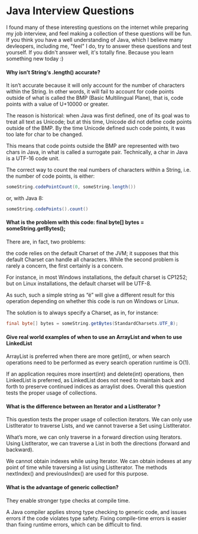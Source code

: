 # Java Interview Questions
I found many of these interesting questions on the internet while preparing my job interview, and feel making a collection of these questions will be fun. If you think you have a well understanding of Java, which I believe many devleopers, including me, "feel" I do, try to answer these questions and test yourself. If you didn't answer well, it's totally fine. Because you learn something new today :)

#### Why isn’t String‘s .length() accurate?
It isn’t accurate because it will only account for the number of characters within the String. In other words, it will fail to account for code points outside of what is called the BMP (Basic Multilingual Plane), that is, code points with a value of U+10000 or greater.

The reason is historical: when Java was first defined, one of its goal was to treat all text as Unicode; but at this time, Unicode did not define code points outside of the BMP. By the time Unicode defined such code points, it was too late for char to be changed.

This means that code points outside the BMP are represented with two chars in Java, in what is called a surrogate pair. Technically, a char in Java is a UTF-16 code unit.

The correct way to count the real numbers of characters within a String, i.e. the number of code points, is either:

```java
someString.codePointCount(0, someString.length())
```

or, with Java 8:

```java
someString.codePoints().count()
```

#### What is the problem with this code: final byte[] bytes = someString.getBytes();

There are, in fact, two problems:

the code relies on the default Charset of the JVM;
it supposes that this default Charset can handle all characters.
While the second problem is rarely a concern, the first certainly is a concern.

For instance, in most Windows installations, the default charset is CP1252; but on Linux installations, the default charset will be UTF-8.

As such, such a simple string as “é” will give a different result for this operation depending on whether this code is run on Windows or Linux.

The solution is to always specify a Charset, as in, for instance:

```java
final byte[] bytes = someString.getBytes(StandardCharsets.UTF_8);
```

#### Give real world examples of when to use an ArrayList and when to use LinkedList
ArrayList is preferred when there are more get(int), or when search operations need to be performed as every search operation runtime is O(1).

If an application requires more insert(int) and delete(int) operations, then LinkedList is preferred, as LinkedList does not need to maintain back and forth to preserve continued indices as arraylist does. Overall this question tests the proper usage of collections.

#### What is the difference between an Iterator and a ListIterator ? 
This question tests the proper usage of collection iterators. We can only use ListIterator to traverse Lists, and we cannot traverse a Set using ListIterator.

What’s more, we can only traverse in a forward direction using Iterators. Using ListIterator, we can traverse a List in both the directions (forward and backward).

We cannot obtain indexes while using Iterator. We can obtain indexes at any point of time while traversing a list using ListIterator. The methods nextIndex() and previousIndex() are used for this purpose.


#### What is the advantage of generic collection?
They enable stronger type checks at compile time.

A Java compiler applies strong type checking to generic code, and issues errors if the code violates type safety. Fixing compile-time errors is easier than fixing runtime errors, which can be difficult to find.
